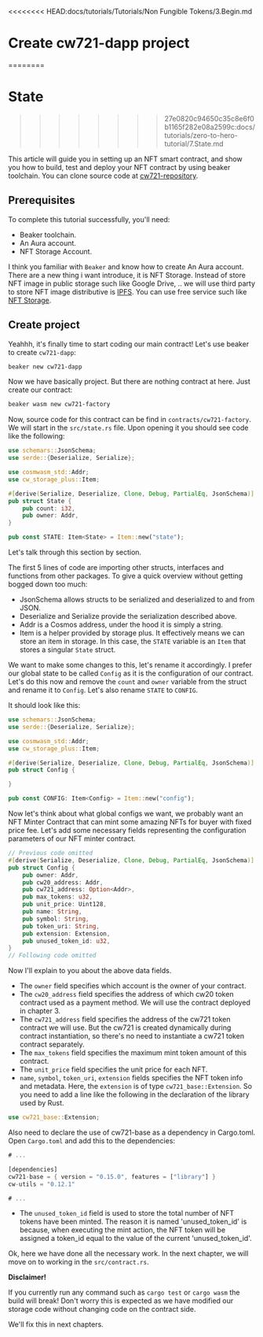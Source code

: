 <<<<<<<< HEAD:docs/tutorials/Tutorials/Non Fungible Tokens/3.Begin.md
# Create cw721-dapp project
========
# State
>>>>>>>> 27e0820c94650c35c8e6f0b1165f282e08a2599c:docs/tutorials/zero-to-hero-tutorial/7.State.md

This article will guide you in setting up an NFT smart contract, and show you how to build, test and deploy your NFT contract by using beaker toolchain. You can clone source code at [cw721-repository](https://github.com/aura-nw/tutorial_source/tree/main/cw721-dapp).

## Prerequisites

To complete this tutorial successfully, you'll need:

- Beaker toolchain.
- An Aura account.
- NFT Storage Account.

I think you familiar with `Beaker` and know how to create An Aura account. There are a new thing i want introduce, it is NFT Storage. Instead of store NFT image in public storage such like Google Drive, .. we will use third party to store NFT image distributive is [IPFS](https://docs.ipfs.tech/concepts/what-is-ipfs/). You can use free service such like [NFT Storage](https://nft.storage/#getting-started). 

## Create project

Yeahhh, it's finally time to start coding our main contract! Let's use beaker to create `cw721-dapp`:

```sh
beaker new cw721-dapp
````

Now we have basically project. But there are nothing contract at here. Just create our contract:

```sh
beaker wasm new cw721-factory
````

Now, source code for this contract can be find in `contracts/cw721-factory`. We will start in the `src/state.rs` file. Upon opening it you should see code like the following:

```rust
use schemars::JsonSchema;
use serde::{Deserialize, Serialize};

use cosmwasm_std::Addr;
use cw_storage_plus::Item;

#[derive(Serialize, Deserialize, Clone, Debug, PartialEq, JsonSchema)]
pub struct State {
    pub count: i32,
    pub owner: Addr,
}

pub const STATE: Item<State> = Item::new("state");
```

Let's talk through this section by section.

The first 5 lines of code are importing other structs, interfaces and functions from other packages. To give a quick overview without getting bogged down too much:

-   JsonSchema allows structs to be serialized and deserialized to and from JSON.
-   Deserialize and Serialize provide the serialization described above.
-   Addr is a Cosmos address, under the hood it is simply a string.
-   Item is a helper provided by storage plus. It effectively means we can store an item in storage. In this case, the `STATE` variable is an `Item` that stores a singular `State` struct.

We want to make some changes to this, let's rename it accordingly. I prefer our global state to be called `Config` as it is the configuration of our contract. Let's do this now and remove the `count` and `owner` variable from the struct and rename it to `Config`. Let's also rename `STATE` to `CONFIG`.

It should look like this:

```rust
use schemars::JsonSchema;
use serde::{Deserialize, Serialize};

use cosmwasm_std::Addr;
use cw_storage_plus::Item;

#[derive(Serialize, Deserialize, Clone, Debug, PartialEq, JsonSchema)]
pub struct Config {

}

pub const CONFIG: Item<Config> = Item::new("config");
```

Now let's think about what global configs we want, we probably want an NFT Minter Contract that can mint some amazing NFTs for buyer with fixed price fee. 
Let's add some necessary fields representing the configuration parameters of our NFT minter contract.

```rust
// Previous code omitted
#[derive(Serialize, Deserialize, Clone, Debug, PartialEq, JsonSchema)]
pub struct Config {
    pub owner: Addr,
    pub cw20_address: Addr,
    pub cw721_address: Option<Addr>,
    pub max_tokens: u32,
    pub unit_price: Uint128,
    pub name: String,
    pub symbol: String,
    pub token_uri: String,
    pub extension: Extension,
    pub unused_token_id: u32,
}
// Following code omitted
```

Now I'll explain to you about the above data fields.

- The `owner` field specifies which account is the owner of your contract.
- The `cw20_address` field specifies the address of which cw20 token contract used as a payment method. We will use the contract deployed in chapter 3.
- The `cw721_address` field specifies the address of the cw721 token contract we will use. But the cw721 is created dynamically during contract instantiation, so there's no need to instantiate a cw721 token contract separately.
- The `max_tokens` field specifies the maximum mint token amount of this contract.
- The `unit_price` field specifies the unit price for each NFT.
- `name`, `symbol`, `token_uri`, `extension` fields specifies the NFT token info and metadata. Here, the `extension` is of type `cw721_base::Extension`. So you need to add a line like the following in the declaration of the library used by Rust.

```rust
use cw721_base::Extension;
```

Also need to declare the use of cw721-base as a dependency in Cargo.toml. Open `Cargo.toml` and add this to the dependencies:

```rust cargo.toml focus=3:4
# ...

[dependencies]
cw721-base = { version = "0.15.0", features = ["library"] }
cw-utils = "0.12.1"

# ...
```

- The `unused_token_id` field is used to store the total number of NFT tokens have been minted. The reason it is named 'unused_token_id' is because, when executing the mint action, the NFT token will be assigned a token_id equal to the value of the current 'unused_token_id'.

Ok, here we have done all the necessary work. In the next chapter, we will move on to working in the `src/contract.rs`.

**Disclaimer!** 

If you currently run any command such as `cargo test` or `cargo wasm` the build will break! Don't worry this is expected as we have modified our storage code without changing code on the contract side.

We'll fix this in next chapters.

